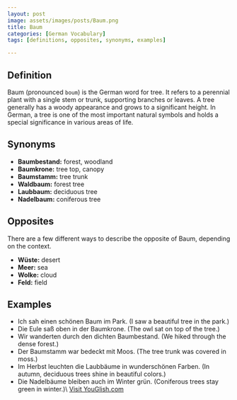 ```yaml
---
layout: post
image: assets/images/posts/Baum.png
title: Baum
categories: [German Vocabulary]
tags: [definitions, opposites, synonyms, examples]

---
```


## Definition

Baum (pronounced `boum`) is the German word for tree. It refers to a perennial plant with a single stem or trunk, supporting branches or leaves. A tree generally has a woody appearance and grows to a significant height. In German, a tree is one of the most important natural symbols and holds a special significance in various areas of life.

## Synonyms

- **Baumbestand:** forest, woodland
- **Baumkrone:** tree top, canopy
- **Baumstamm:** tree trunk
- **Waldbaum:** forest tree
- **Laubbaum:** deciduous tree
- **Nadelbaum:** coniferous tree

## Opposites

There are a few different ways to describe the opposite of Baum, depending on the context.

- **Wüste:** desert
- **Meer:** sea
- **Wolke:** cloud
- **Feld:** field

## Examples

- Ich sah einen schönen Baum im Park. (I saw a beautiful tree in the park.)
- Die Eule saß oben in der Baumkrone. (The owl sat on top of the tree.)
- Wir wanderten durch den dichten Baumbestand. (We hiked through the dense forest.)
- Der Baumstamm war bedeckt mit Moos. (The tree trunk was covered in moss.)
- Im Herbst leuchten die Laubbäume in wunderschönen Farben. (In autumn, deciduous trees shine in beautiful colors.)
- Die Nadelbäume bleiben auch im Winter grün. (Coniferous trees stay green in winter.)\ <a id="yg-widget-0" class="youglish-widget" data-query="Baum" data-lang="german" data-components="8412" data-auto-start="0" data-bkg-color="theme_light" data-title="How%20to%20pronounce%20Baum%20in%20German"  rel="nofollow" href="https://youglish.com">Visit YouGlish.com</a><script async src="https://youglish.com/public/emb/widget.js" charset="utf-8"></script>